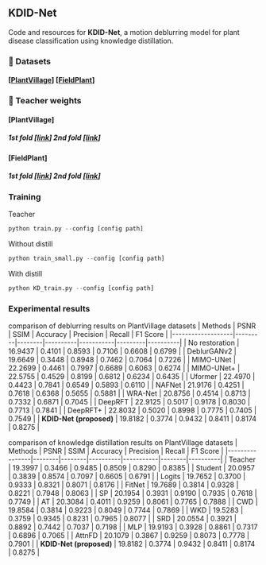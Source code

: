 ## KDID-Net
Code and resources for **KDID-Net**, a motion deblurring model for plant disease classification using knowledge distillation.

### 📁 Datasets

#### [[PlantVillage](https://drive.google.com/file/d/1JtOzI9LVij1rkU71AncbnR4uORQJEyJB/view?usp=sharing)]  [[FieldPlant](https://drive.google.com/file/d/1XP1ECzXdsK9ntAt5IRPjSxpl6eiKrw0d/view?usp=sharing)]


### 📌 Teacher weights

#### [PlantVillage]
##### 1st fold  [[link](https://drive.google.com/file/d/10Ao2gQiKzyhzEEQhM4_HsnhiccpsvJtW/view?usp=sharing)]  2nd fold  [[link](https://drive.google.com/file/d/18EeFr2MQI8Q2vYXTrxU-s_OKHW6zL8Cl/view?usp=sharing)]

#### [FieldPlant]
##### 1st fold  [[link](https://drive.google.com/file/d/1cVYdmdWUDC1yRIn_VUSCc4do5EEFeb9I/view?usp=sharing)]  2nd fold  [[link](https://drive.google.com/file/d/1Txi31udu3UszKmRMJW6KPp5FNiwm4Hq6/view?usp=sharing)]

### Training
Teacher
```python
python train.py --config [config path]
```

Without distill
```python
python train_small.py --config [config path]
```

With distill
```python
python KD_train.py --config [config path]
```

### Experimental results
comparison of deblurring results on PlantVillage datasets
| Methods           | PSNR    | SSIM   | Accuracy | Precision | Recall  | F1 Score |
|-------------------|---------|--------|----------|-----------|---------|----------|
| No restoration    | 16.9437 | 0.4101 | 0.8593   | 0.7106    | 0.6608  | 0.6799   |
| DeblurGANv2       | 19.6649 | 0.3448 | 0.8948   | 0.7462    | 0.7064  | 0.7226   |
| MIMO-UNet         | 22.2699 | 0.4461 | 0.7997   | 0.6689    | 0.6063  | 0.6274   |
| MIMO-UNet+        | 22.5755 | 0.4529 | 0.8199   | 0.6812    | 0.6234  | 0.6435   |
| Uformer           | 22.4970 | 0.4423 | 0.7841   | 0.6549    | 0.5893  | 0.6110   |
| NAFNet            | 21.9176 | 0.4251 | 0.7618   | 0.6368    | 0.5655  | 0.5881   |
| WRA-Net           | 20.8756 | 0.4514 | 0.8713   | 0.7332    | 0.6871  | 0.7045   |
| DeepRFT           | 22.9125 | 0.5017 | 0.9178   | 0.8030    | 0.7713  | 0.7841   |
| DeepRFT+          | 22.8032 | 0.5020 | 0.8998   | 0.7775    | 0.7405  | 0.7549   |
| **KDID-Net (proposed)** | 19.8182 | 0.3774 | 0.9432 | 0.8411 | 0.8174 | 0.8275 |


comparison of knowledge distillation results on PlantVillage datasets
| Methods         | PSNR   | SSIM   | Accuracy | Precision | Recall | F1 Score |
|----------------|--------|--------|----------|-----------|--------|----------|
| Teacher        | 19.3997 | 0.3466 | 0.9485   | 0.8509    | 0.8290 | 0.8385   |
| Student        | 20.0957 | 0.3839 | 0.8574   | 0.7097    | 0.6605 | 0.6791   |
| Logits         | 19.7652 | 0.3700 | 0.9333   | 0.8321    | 0.8071 | 0.8176   |
| FitNet         | 19.7689 | 0.3814 | 0.9328   | 0.8221    | 0.7948 | 0.8063   |
| SP             | 20.1954 | 0.3931 | 0.9190   | 0.7935    | 0.7618 | 0.7749   |
| AT             | 20.3084 | 0.4011 | 0.9259   | 0.8061    | 0.7765 | 0.7888   |
| CWD            | 19.8584 | 0.3814 | 0.9223   | 0.8049    | 0.7744 | 0.7869   |
| WKD            | 19.5283 | 0.3759 | 0.9345   | 0.8231    | 0.7965 | 0.8077   |
| SRD            | 20.0554 | 0.3921 | 0.8892   | 0.7442    | 0.7037 | 0.7198   |
| MLP            | 19.9193 | 0.3928 | 0.8861   | 0.7317    | 0.6896 | 0.7065   |
| AttnFD         | 20.1079 | 0.3867 | 0.9259   | 0.8073    | 0.7778 | 0.7901   |
| **KDID-Net (proposed)** | 19.8182 | 0.3774 | 0.9432 | 0.8411 | 0.8174 | 0.8275 |



